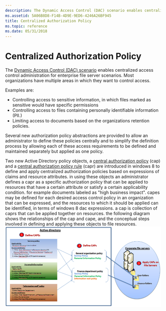 ```yaml
---
description: The Dynamic Access Control (DAC) scenario enables centralized access control administration for enterprise file server scenarios.
ms.assetid: 5A06B8D8-F14B-4D9E-9ED6-4246A26BF945
title: Centralized Authorization Policy
ms.topic: reference
ms.date: 05/31/2018
---
```


# Centralized Authorization Policy

The [Dynamic Access Control (DAC) scenario](/previous-versions/windows/desktop/dacx/dynamic-access-control-developer-extensibility-roadmap) enables centralized access control administration for enterprise file server scenarios. Most organizations have multiple areas in which they want to control access.

Examples are:

-   Controlling access to sensitive information, in which files marked as sensitive would have specific permissions
-   Controlling access to files containing personally identifiable information (PII.)
-   Limiting access to documents based on the organizations retention policies.

Several new authorization policy abstractions are provided to allow an administrator to define these policies centrally and to simplify the definition process by allowing each of these access requirements to be defined and maintained separately but applied as one policy.

Two new Active Directory policy objects, a [central authorization policy](central-authorization-policies.md) (cap) and a [central authorization policy rule](central-authorization-policy-rule.md) (capr) are introduced in windows 8 to define and apply centralized authorization policies based on expressions of claims and resource attributes. in using these objects an administrator defines a capr as a specific authorization policy that can be applied to resources that have a certain attribute or satisfy a certain applicability condition. for example documents labeled as "high business impact". capes may be defined for each desired access control policy in an organization that can be expressed, and the resources to which it should be applied can be identified, in terms of windows 8 dac expressions. a cap is collection of caprs that can be applied together on resources. the following diagram shows the relationships of the cap and cape, and the conceptual steps involved in defining and applying these objects to file resources. ![relationship of capes and caps](images/cap.png)

 

 
